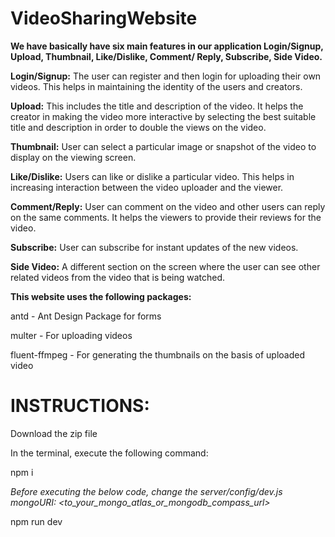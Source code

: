 # VideoSharingWebsite
**We have basically have six main features in our application Login/Signup, Upload, Thumbnail, Like/Dislike, Comment/ Reply, Subscribe, Side Video.**

**Login/Signup:** The user can register and then login for uploading their own videos. This helps in maintaining the identity of the users and creators.

**Upload:** This includes the title and description of the video. It helps the creator in making the video more interactive by selecting the best suitable title and description in order to double the views on the video.

**Thumbnail:** User can select a particular image or snapshot of the video to display on the viewing screen.

**Like/Dislike:** Users can like or dislike a particular video. This helps in increasing interaction between the video uploader and the viewer. 

**Comment/Reply:** User can comment on the video and other users can reply on the same comments. It helps the viewers to provide their reviews for the video.

**Subscribe:** User can subscribe for instant updates of the new videos.

**Side Video:** A different section on the screen where the user can see other related videos from the video that is being watched.

**This website uses the following packages:**

antd - Ant Design Package for forms

multer - For uploading videos

fluent-ffmpeg - For generating the thumbnails on the basis of uploaded video

# INSTRUCTIONS:

Download the zip file

In the terminal, execute the following command:

npm i

*Before executing the below code, change the server/config/dev.js mongoURI: <to_your_mongo_atlas_or_mongodb_compass_url>*

npm run dev
